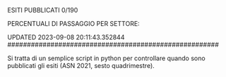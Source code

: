 ESITI PUBBLICATI 0/190 

PERCENTUALI DI PASSAGGIO PER SETTORE:

UPDATED 2023-09-08 20:11:43.352844
###################################################### 

Si tratta di un semplice script in python per controllare quando sono pubblicati gli esiti (ASN 2021, sesto quadrimestre).

